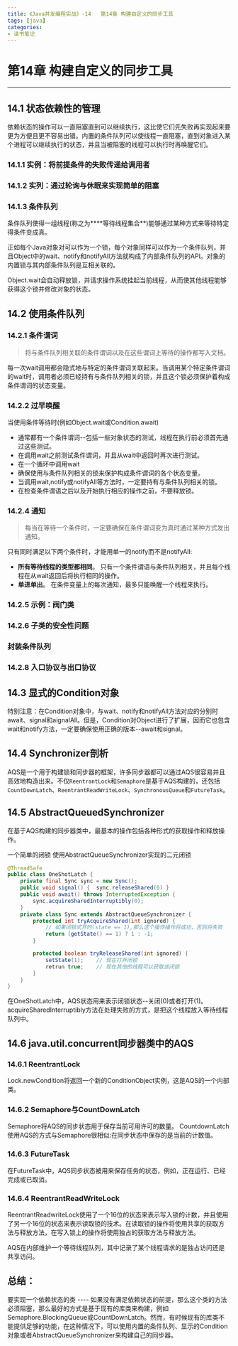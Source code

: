 ```yaml
---
title: 《Java并发编程实战》-14   第14章 构建自定义的同步工具
tags: [java]
categories:
- 读书笔记
---
```


# 第14章 构建自定义的同步工具

---

## 14.1 状态依赖性的管理

依赖状态的操作可以一直阻塞直到可以继续执行，这比使它们先失败再实现起来要更为方便且更不容易出错。内置的条件队列可以使线程一直阻塞，直到对象进入某个进程可以继续执行的状态，并且当被阻塞的线程可以执行时再唤醒它们。

### 14.1.1 实例：将前提条件的失败传递给调用者

### 14.1.2 实列：通过轮询与休眠来实现简单的阻塞

### 14.1.3 条件队列

条件队列使得一组线程(称之为****等待线程集合**)能够通过某种方式来等待特定得条件变成真。

正如每个Java对象对可以作为一个锁，每个对象同样可以作为一个条件队列，并且Object中的wait、notify和notifyAll方法就构成了内部条件队列的API。对象的内置锁与其内部条件队列是互相关联的。

Object.wait会自动释放锁，并请求操作系统挂起当前线程，从而使其他线程能够获得这个锁并修改对象的状态。

## 14.2 使用条件队列

### 14.2.1 条件谓词

>将与条件队列相关联的条件谓词以及在这些谓词上等待的操作都写入文档。

每一次wait调用都会隐式地与特定的条件谓词关联起来。当调用某个特定条件谓词的wait时，调用者必须已经持有与条件队列相关的锁，并且这个锁必须保护着构成条件谓词的状态变量。

### 14.2.2 过早唤醒

当使用条件等待时(例如Object.wait或Condition.await)

* 通常都有一个条件谓词--包括一些对象状态的测试，线程在执行前必须首先通过这些测试。
* 在调用wait之前测试条件谓词，并且从wait中返回时再次进行测试。
* 在一个循环中调用wait
* 确保使用与条件队列相关的锁来保护构成条件谓词的各个状态变量。
* 当调用wait,notify或notifyAll等方法时，一定要持有与条件队列相关的锁。
* 在检查条件谓语之后以及开始执行相应的操作之前，不要释放锁。

### 14.2.4 通知

>每当在等待一个条件时，一定要确保在条件谓词变为真时通过某种方式发出通知。

只有同时满足以下两个条件时，才能用单一的notify而不是notifyAll:

* **所有等待线程的类型都相同**。 只有一个条件谓语与条件队列相关，并且每个线程在从wait返回后将执行相同的操作。
* **单进单出**。 在条件变量上的每次通知，最多只能唤醒一个线程来执行。

### 14.2.5 示例：阀门类

### 14.2.6 子类的安全性问题

### 封装条件队列

### 14.2.8 入口协议与出口协议

## 14.3 显式的Condition对象

特别注意：在Condition对象中，与wait、notify和notifyAll方法对应的分别时await、signal和aignalAll。但是，Condition对Object进行了扩展，因而它也包含wait和notify方法，一定要确保使用正确的版本--await和signal。

## 14.4 Synchronizer剖析

AQS是一个用于构建锁和同步器的框架，许多同步器都可以通过AQS很容易并且高效地构造出来。不仅`ReentrantLock`和`Semaphore`是基于AQS构建的，还包括`CountDownLatch`、`ReentrantReadWriteLock`、`SynchronousQueue`和`FutureTask`。

## 14.5 AbstractQueuedSynchronizer

在基于AQS构建的同步器类中，最基本的操作包括各种形式的获取操作和释放操作。

一个简单的闭锁 使用AbstractQueueSynchronizer实现的二元闭锁

``` java
@ThreadSafe
public class OneShotLatch {
    private final Sync sync = new Sync();
    public void signal() {  sync.releaseShared(0) }
    public void await() throws InterruptedException {
        sync.acquireSharedInterruptibly(0);
    }
    private class Sync extends AbstractQueueSynchronizer {
        protected int tryAcquireShared(int ignored) {
            // 如果闭锁式开的(state == 1),那么这个操作操作将成功，否则将失败
            return (getState() == 1) ? 1 : -1;
        }

        protected boolean tryReleaseShared(int ignored) {
            setState(1);    // 现在打开闭锁
            retrun true;    // 现在其他的线程可以获取该闭锁
        }
    }
}
```

在OneShotLatch中，AQS状态用来表示闭锁状态--关闭(0)或者打开(1)。
acquireSharedInterruptibly方法在处理失败的方式，是把这个线程放入等待线程队列中。

## 14.6 java.util.concurrent同步器类中的AQS

### 14.6.1 ReentrantLock

Lock.newCondition将返回一个新的ConditionObject实例，这是AQS的一个内部类。

### 14.6.2 Semaphore与CountDownLatch

Semaphore将AQS的同步状态用于保存当前可用许可的数量。
CountdownLatch使用AQS的方式与Semaphore很相似:在同步状态中保存的是当前的计数值。

### 14.6.3 FutureTask

在FutureTask中，AQS同步状态被用来保存任务的状态，例如，正在运行、已经完成或已取消。

### 14.6.4 ReentrantReadWriteLock

ReentrantReadwriteLock使用了一个16位的状态来表示写入锁的计数，并且使用了另一个16位的状态来表示读取锁的技术。在读取锁的操作将使用共享的获取方法与释放方法，在写入锁上的操作将使用独占的获取方法与释放方法。

AQS在内部维护一个等待线程队列，其中记录了某个线程请求的是独占访问还是共享访问。

## 总结：

要实现一个依赖状态的类 ---- 如果没有满足依赖状态的前提，那么这个类的方法必须阻塞，那么最好的方式是基于现有的库类来构建，例如Semaphore.BlockingQueue或CountDownLatch。然而，有时候现有的库类不能提供足够的功能，在这种情况下，可以使用内置的条件队列、显示的Condition对象或者AbstractQueueSynchronizer来构建自己的同步器。


